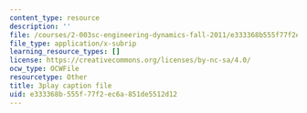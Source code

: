 ```yaml
---
content_type: resource
description: ''
file: /courses/2-003sc-engineering-dynamics-fall-2011/e333368b555f77f2ec6a851de5512d12_zNCBDrnT05E.srt
file_type: application/x-subrip
learning_resource_types: []
license: https://creativecommons.org/licenses/by-nc-sa/4.0/
ocw_type: OCWFile
resourcetype: Other
title: 3play caption file
uid: e333368b-555f-77f2-ec6a-851de5512d12
---
```

